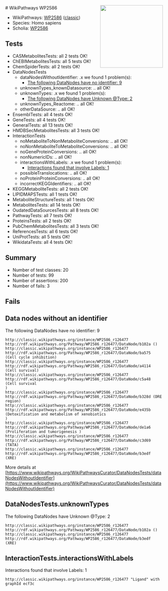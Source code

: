 <img style="float: right; width: 200px" src="https://upload.wikimedia.org/wikipedia/commons/thumb/8/83/Wplogo_with_text_500.png/640px-Wplogo_with_text_500.png" />
# WikiPathways WP2586

* WikiPathways: [WP2586](https://wikipathways.org/pathways/WP2586) ([classic](https://classic.wikipathways.org/instance/WP2586))
* Species: Homo sapiens
* Scholia: [WP2586](https://scholia.toolforge.org/wikipathways/WP2586)
## Tests
* CASMetabolitesTests: all 2 tests OK!
* ChEBIMetabolitesTests: all 5 tests OK!
* ChemSpiderTests: all 2 tests OK!
* DataNodesTests
    * dataNodesWithoutIdentifier: .x we found 1 problem(s):
        * [The following DataNodes have no identifier: 9](#d2d32fa8)
    * unknownTypes_knownDatasource: .. all OK!
    * unknownTypes: .x we found 1 problem(s):
        * [The following DataNodes have Unknown @Type: 2](#839973e0)
    * unknownTypes_Reactome: .. all OK!
    * otherDataSource: .. all OK!
* EnsemblTests: all 4 tests OK!
* GeneTests: all 4 tests OK!
* GeneralTests: all 13 tests OK!
* HMDBSecMetabolitesTests: all 3 tests OK!
* InteractionTests
    * noMetaboliteToNonMetaboliteConversions: .. all OK!
    * noNonMetaboliteToMetaboliteConversions: .. all OK!
    * noGeneProteinConversions: .. all OK!
    * nonNumericIDs: .. all OK!
    * interactionsWithLabels: .x we found 1 problem(s):
        * [Interactions found that involve Labels: 1](#630d2678)
    * possibleTranslocations: .. all OK!
    * noProteinProteinConversions: .. all OK!
    * incorrectKEGGIdentifiers: .. all OK!
* KEGGMetaboliteTests: all 2 tests OK!
* LIPIDMAPSTests: all 1 tests OK!
* MetaboliteStructureTests: all 1 tests OK!
* MetabolitesTests: all 14 tests OK!
* OudatedDataSourcesTests: all 8 tests OK!
* PathwayTests: all 7 tests OK!
* ProteinsTests: all 2 tests OK!
* PubChemMetabolitesTests: all 3 tests OK!
* ReferencesTests: all 6 tests OK!
* UniProtTests: all 5 tests OK!
* WikidataTests: all 4 tests OK!


## Summary

* Number of test classes: 20
* Number of tests: 99
* Number of assertions: 200
* Number of fails: 3

## Fails

<a name="d2d32fa8" />

## Data nodes without an identifier

The following DataNodes have no identifier: 9
```
http://classic.wikipathways.org/instance/WP2586_r126477 http://rdf.wikipathways.org/Pathway/WP2586_r126477/DataNode/b102a ()
http://classic.wikipathways.org/instance/WP2586_r126477 http://rdf.wikipathways.org/Pathway/WP2586_r126477/DataNode/ba575 (Cell cycle inhibition)
http://classic.wikipathways.org/instance/WP2586_r126477 http://rdf.wikipathways.org/Pathway/WP2586_r126477/DataNode/a4114 (Cell survival)
http://classic.wikipathways.org/instance/WP2586_r126477 http://rdf.wikipathways.org/Pathway/WP2586_r126477/DataNode/c5a48 (Cell survival
)
http://classic.wikipathways.org/instance/WP2586_r126477 http://rdf.wikipathways.org/Pathway/WP2586_r126477/DataNode/b328d (DRE region)
http://classic.wikipathways.org/instance/WP2586_r126477 http://rdf.wikipathways.org/Pathway/WP2586_r126477/DataNode/e435b (Detoxification and metabolism of xenobiotics
)
http://classic.wikipathways.org/instance/WP2586_r126477 http://rdf.wikipathways.org/Pathway/WP2586_r126477/DataNode/de1a6 (Proliferation and tumorigenesis )
http://classic.wikipathways.org/instance/WP2586_r126477 http://rdf.wikipathways.org/Pathway/WP2586_r126477/DataNode/c3d69 (TATA)
http://classic.wikipathways.org/instance/WP2586_r126477 http://rdf.wikipathways.org/Pathway/WP2586_r126477/DataNode/b3edf (XRE)
```

More details at [https://www.wikipathways.org/WikiPathwaysCurator/DataNodesTests/dataNodesWithoutIdentifier](https://www.wikipathways.org/WikiPathwaysCurator/DataNodesTests/dataNodesWithoutIdentifier)

<a name="839973e0" />

## DataNodesTests.unknownTypes

The following DataNodes have Unknown @Type: 2
```
http://classic.wikipathways.org/instance/WP2586_r126477 http://rdf.wikipathways.org/Pathway/WP2586_r126477/DataNode/b102a ()
http://classic.wikipathways.org/instance/WP2586_r126477 http://rdf.wikipathways.org/Pathway/WP2586_r126477/DataNode/b3edf (XRE)
```

<a name="630d2678" />

## InteractionTests.interactionsWithLabels

Interactions found that involve Labels: 1
```
http://classic.wikipathways.org/instance/WP2586_r126477 "Ligand" with graphId ecf3c
```

